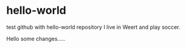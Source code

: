# hello-world
test github with hello-world repository
I live in Weert and play soccer.


Hello some changes.....